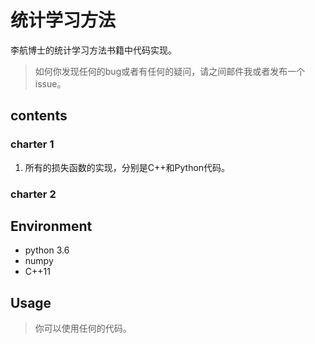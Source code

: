 # 统计学习方法
李航博士的统计学习方法书籍中代码实现。
> 如何你发现任何的bug或者有任何的疑问，请之间邮件我或者发布一个issue。

## contents
### charter 1
1. 所有的损失函数的实现，分别是C++和Python代码。

### charter 2



## Environment
+ python 3.6
+ numpy
+ C++11

## Usage
> 你可以使用任何的代码。
